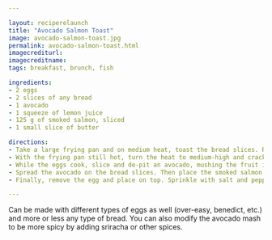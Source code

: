 ```yaml
---

layout: reciperelaunch
title: "Avocado Salmon Toast"
image: avocado-salmon-toast.jpg
permalink: avocado-salmon-toast.html
imagecrediturl:
imagecreditname:
tags: breakfast, brunch, fish

ingredients:
- 2 eggs
- 2 slices of any bread
- 1 avocado
- 1 squeeze of lemon juice
- 125 g of smoked salmon, sliced
- 1 small slice of butter

directions:
- Take a large frying pan and on medium heat, toast the bread slices. Remove and put on the plates.
- With the frying pan still hot, turn the heat to medium-high and crack both eggs into the pan. Cook until done, usually 4-5 minutes.
- While the eggs cook, slice and de-pit an avocado, mushing the fruit in a bowl with a little lemon juice, salt and pepper. Add any other things to taste (mayonnaise, paprika, etc.)
- Spread the avocado on the bread slices. Then place the smoked salmon over the avocado.
- Finally, remove the egg and place on top. Sprinkle with salt and pepper to taste. Serve immediately.

---
```


Can be made with different types of eggs as well (over-easy, benedict, etc.) and more or less any type of bread. You can also modify the avocado mash to be more spicy by adding sriracha or other spices.